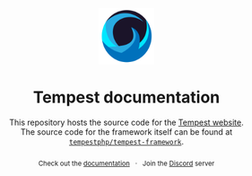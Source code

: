 <p align="center">
  <a href="https://tempestphp.com">
    <img src="https://raw.githubusercontent.com/tempestphp/.github/refs/heads/main/.github/tempest-logo.svg" width="100" />
  </a>
</p>

<h1 align="center">Tempest documentation</h1>
<div align="center">
  This repository hosts the source code for the <a href="https://tempestphp.com">Tempest website</a>.
  <br />
  The source code for the framework itself can be found at <code><a href="https://github.com/tempestphp/tempest-framework">tempestphp/tempest-framework</a></code>.
	<br />
	<br />
	<sub>
		Check out the <a href="https://tempestphp.com">documentation</a>
		&nbsp;
		·
		&nbsp;
		Join the <a href="https://tempestphp.com/discord">Discord</a> server
  </sub>
</p>
